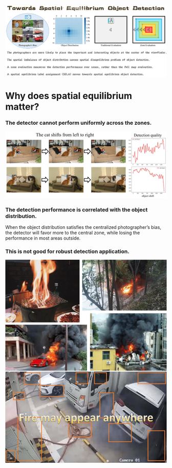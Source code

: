 <img src="flyleaf.png"/>

# Why does spatial equilibrium matter?

### The detector cannot perform uniformly across the zones.
<img src="detection-quality.png"/>

### The detection performance is correlated with the object distribution.

When the object distribution satisfies the centralized photographer’s bias, the detector will favor more to the central zone, while losing the performance in most areas outside.

### This is not good for robust detection application.
<img src="fire-data.png" width="600"/>
<img src="fire.png"/>
